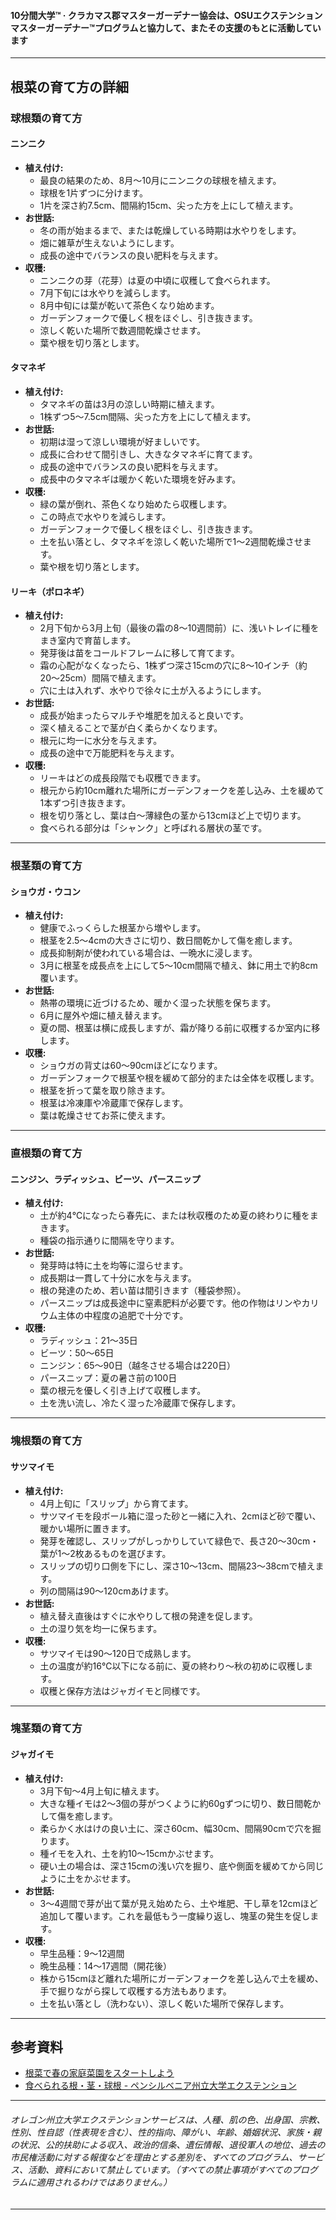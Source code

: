 #### 10分間大学™ · クラカマス郡マスターガーデナー協会は、OSUエクステンションマスターガーデナー™プログラムと協力して、またその支援のもとに活動しています

---

## 根菜の育て方の詳細

### 球根類の育て方

#### ニンニク

- **植え付け:**
  - 最良の結果のため、8月〜10月にニンニクの球根を植えます。
  - 球根を1片ずつに分けます。
  - 1片を深さ約7.5cm、間隔約15cm、尖った方を上にして植えます。
- **お世話:**
  - 冬の雨が始まるまで、または乾燥している時期は水やりをします。
  - 畑に雑草が生えないようにします。
  - 成長の途中でバランスの良い肥料を与えます。
- **収穫:**
  - ニンニクの芽（花芽）は夏の中頃に収穫して食べられます。
  - 7月下旬には水やりを減らします。
  - 8月中旬には葉が乾いて茶色くなり始めます。
  - ガーデンフォークで優しく根をほぐし、引き抜きます。
  - 涼しく乾いた場所で数週間乾燥させます。
  - 葉や根を切り落とします。

#### タマネギ

- **植え付け:**
  - タマネギの苗は3月の涼しい時期に植えます。
  - 1株ずつ5〜7.5cm間隔、尖った方を上にして植えます。
- **お世話:**
  - 初期は湿って涼しい環境が好ましいです。
  - 成長に合わせて間引きし、大きなタマネギに育てます。
  - 成長の途中でバランスの良い肥料を与えます。
  - 成長中のタマネギは暖かく乾いた環境を好みます。
- **収穫:**
  - 緑の葉が倒れ、茶色くなり始めたら収穫します。
  - この時点で水やりを減らします。
  - ガーデンフォークで優しく根をほぐし、引き抜きます。
  - 土を払い落とし、タマネギを涼しく乾いた場所で1〜2週間乾燥させます。
  - 葉や根を切り落とします。

#### リーキ（ポロネギ）

- **植え付け:**
  - 2月下旬から3月上旬（最後の霜の8〜10週間前）に、浅いトレイに種をまき室内で育苗します。
  - 発芽後は苗をコールドフレームに移して育てます。
  - 霜の心配がなくなったら、1株ずつ深さ15cmの穴に8〜10インチ（約20〜25cm）間隔で植えます。
  - 穴に土は入れず、水やりで徐々に土が入るようにします。
- **お世話:**
  - 成長が始まったらマルチや堆肥を加えると良いです。
  - 深く植えることで茎が白く柔らかくなります。
  - 根元に均一に水分を与えます。
  - 成長の途中で万能肥料を与えます。
- **収穫:**
  - リーキはどの成長段階でも収穫できます。
  - 根元から約10cm離れた場所にガーデンフォークを差し込み、土を緩めて1本ずつ引き抜きます。
  - 根を切り落とし、葉は白〜薄緑色の茎から13cmほど上で切ります。
  - 食べられる部分は「シャンク」と呼ばれる層状の茎です。

---

### 根茎類の育て方

#### ショウガ・ウコン

- **植え付け:**
  - 健康でふっくらした根茎から増やします。
  - 根茎を2.5〜4cmの大きさに切り、数日間乾かして傷を癒します。
  - 成長抑制剤が使われている場合は、一晩水に浸します。
  - 3月に根茎を成長点を上にして5〜10cm間隔で植え、鉢に用土で約8cm覆います。
- **お世話:**
  - 熱帯の環境に近づけるため、暖かく湿った状態を保ちます。
  - 6月に屋外や畑に植え替えます。
  - 夏の間、根茎は横に成長しますが、霜が降りる前に収穫するか室内に移します。
- **収穫:**
  - ショウガの背丈は60〜90cmほどになります。
  - ガーデンフォークで根茎や根を緩めて部分的または全体を収穫します。
  - 根茎を折って葉を取り除きます。
  - 根茎は冷凍庫や冷蔵庫で保存します。
  - 葉は乾燥させてお茶に使えます。

---

### 直根類の育て方

#### ニンジン、ラディッシュ、ビーツ、パースニップ

- **植え付け:**
  - 土が約4℃になったら春先に、または秋収穫のため夏の終わりに種をまきます。
  - 種袋の指示通りに間隔を守ります。
- **お世話:**
  - 発芽時は特に土を均等に湿らせます。
  - 成長期は一貫して十分に水を与えます。
  - 根の発達のため、若い苗は間引きます（種袋参照）。
  - パースニップは成長途中に窒素肥料が必要です。他の作物はリンやカリウム主体の中程度の追肥で十分です。
- **収穫:**
  - ラディッシュ：21〜35日
  - ビーツ：50〜65日
  - ニンジン：65〜90日（越冬させる場合は220日）
  - パースニップ：夏の暑さ前の100日
  - 葉の根元を優しく引き上げて収穫します。
  - 土を洗い流し、冷たく湿った冷蔵庫で保存します。

---

### 塊根類の育て方

#### サツマイモ

- **植え付け:**
  - 4月上旬に「スリップ」から育てます。
  - サツマイモを段ボール箱に湿った砂と一緒に入れ、2cmほど砂で覆い、暖かい場所に置きます。
  - 発芽を確認し、スリップがしっかりしていて緑色で、長さ20〜30cm・葉が1〜2枚あるものを選びます。
  - スリップの切り口側を下にし、深さ10〜13cm、間隔23〜38cmで植えます。
  - 列の間隔は90〜120cmあけます。
- **お世話:**
  - 植え替え直後はすぐに水やりして根の発達を促します。
  - 土の湿り気を均一に保ちます。
- **収穫:**
  - サツマイモは90〜120日で成熟します。
  - 土の温度が約16℃以下になる前に、夏の終わり〜秋の初めに収穫します。
  - 収穫と保存方法はジャガイモと同様です。

---

### 塊茎類の育て方

#### ジャガイモ

- **植え付け:**
  - 3月下旬〜4月上旬に植えます。
  - 大きな種イモは2〜3個の芽がつくように約60gずつに切り、数日間乾かして傷を癒します。
  - 柔らかく水はけの良い土に、深さ60cm、幅30cm、間隔90cmで穴を掘ります。
  - 種イモを入れ、土を約10〜15cmかぶせます。
  - 硬い土の場合は、深さ15cmの浅い穴を掘り、底や側面を緩めてから同じように土をかぶせます。
- **お世話:**
  - 3〜4週間で芽が出て葉が見え始めたら、土や堆肥、干し草を12cmほど追加して覆います。これを最低もう一度繰り返し、塊茎の発生を促します。
- **収穫:**
  - 早生品種：9〜12週間
  - 晩生品種：14〜17週間（開花後）
  - 株から15cmほど離れた場所にガーデンフォークを差し込んで土を緩め、手で掘りながら探して収穫する方法もあります。
  - 土を払い落とし（洗わない）、涼しく乾いた場所で保存します。

---

## 参考資料

- [根菜で春の家庭菜園をスタートしよう](https://extension.oregonstate.edu/gardening/vegetables/root-crops-can-jump-start-your-spring-garden)
- [食べられる根・茎・球根 - ペンシルベニア州立大学エクステンション](https://extension.psu.edu/edible-roots-stems-and-bulbs)

---

###### オレゴン州立大学エクステンションサービスは、人種、肌の色、出身国、宗教、性別、性自認（性表現を含む）、性的指向、障がい、年齢、婚姻状況、家族・親の状況、公的扶助による収入、政治的信条、遺伝情報、退役軍人の地位、過去の市民権活動に対する報復などを理由とする差別を、すべてのプログラム、サービス、活動、資料において禁止しています。（すべての禁止事項がすべてのプログラムに適用されるわけではありません。）
---
